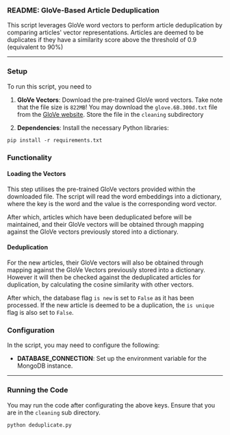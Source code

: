### README: GloVe-Based Article Deduplication

This script leverages GloVe word vectors to perform article deduplication by comparing articles' vector representations. Articles are deemed to be duplicates if they have a similarity score above the threshold of 0.9 (equivalent to 90%)

---

### Setup

To run this script, you need to 

1. **GloVe Vectors**: Download the pre-trained GloVe word vectors. Take note that the file size is `822MB`! You may download the `glove.6B.300d.txt` file from the [GloVe website](https://nlp.stanford.edu/projects/glove/). Store the file in the `cleaning` subdirectory

2. **Dependencies**: Install the necessary Python libraries:

```
pip install -r requirements.txt
```

### Functionality

#### Loading the Vectors
This step utilises the pre-trained GloVe vectors provided within the downloaded file. The script will read the word embeddings into a dictionary, where the key is the word and the value is the corresponding word vector.

After which, articles which have been deduplicated before will be maintained, and their GloVe vectors will be obtained through mapping against the GloVe vectors previously stored into a dictionary.

#### Deduplication
For the new articles, their GloVe vectors will also be obtained through mapping against the GloVe Vectors previously stored into a dictionary. However it will then be checked against the deduplicated articles for duplication, by calculating the cosine similarity with other vectors. 

After which, the database flag `is new` is set to `False` as it has been processed. If the new article is deemed to be a duplication, the `is unique` flag is also set to `False`.

### Configuration

In the script, you may need to configure the following:

- **DATABASE_CONNECTION**: Set up the environment variable for the MongoDB instance. 

---

### Running the Code
You may run the code after configurating the above keys. Ensure that you are in the `cleaning` sub directory.
```
python deduplicate.py
```
